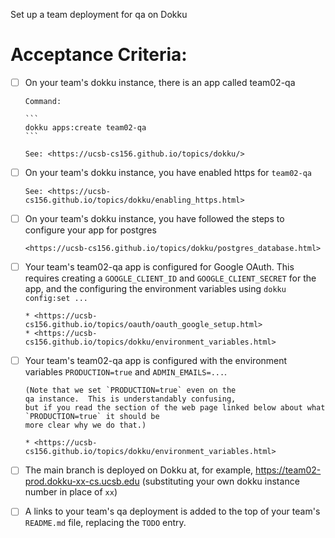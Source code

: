 Set up a team deployment for qa on Dokku

# Acceptance Criteria:

- [ ] On your team's dokku instance, there is an app
      called team02-qa
      
      Command:

      ```
      dokku apps:create team02-qa
      ```

      See: <https://ucsb-cs156.github.io/topics/dokku/>

- [ ] On your team's dokku instance, you have enabled
      https for `team02-qa`
      
      See: <https://ucsb-cs156.github.io/topics/dokku/enabling_https.html>


- [ ] On your team's dokku instance, you have followed
      the steps to configure your app for postgres

      <https://ucsb-cs156.github.io/topics/dokku/postgres_database.html>


- [ ] Your team's team02-qa app is configured for 
      Google OAuth. This requires creating 
      a `GOOGLE_CLIENT_ID` and `GOOGLE_CLIENT_SECRET`
      for the app, and the configuring the
      environment variables using `dokku config:set ...`

      * <https://ucsb-cs156.github.io/topics/oauth/oauth_google_setup.html>
      * <https://ucsb-cs156.github.io/topics/dokku/environment_variables.html>

- [ ] Your team's team02-qa app is configured with the 
      environment variables `PRODUCTION=true` and
      `ADMIN_EMAILS=...`.

      (Note that we set `PRODUCTION=true` even on the
      qa instance.  This is understandably confusing,
      but if you read the section of the web page linked below about what  `PRODUCTION=true` it should be
      more clear why we do that.)

      * <https://ucsb-cs156.github.io/topics/dokku/environment_variables.html>
        
- [ ] The main branch is deployed on Dokku at, for example,
      <https://team02-prod.dokku-xx-cs.ucsb.edu> (substituting your
      own dokku instance number in place of `xx`)

- [ ] A links to your team's qa deployment is added to the top of your team's `README.md` file, replacing the `TODO` entry.
